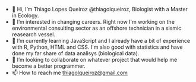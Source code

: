 - 👋 Hi, I’m Thiago Lopes Queiroz @thiagolqueiroz, Biologist with a Master in Ecology.
- 👀 I’m interested in changing careers. Right now I'm working on the environmental consulting sector as an offshore technician in a sismic reasearch vessel.
- 🌱 I’m currently learning JavaScript and I already have a bit of experience with R, Python, HTML and CSS. I'm also good with statistics and have done my far share of data analisys (biological data). 
- 💞️ I’m looking to collaborate on whatever project that would help me become a better programmer.
- 📫 How to reach me thiagolqueiroz@gmail.com

<!---
thiagolqueiroz/thiagolqueiroz is a ✨ special ✨ repository because its `README.md` (this file) appears on your GitHub profile.
You can click the Preview link to take a look at your changes.
--->

